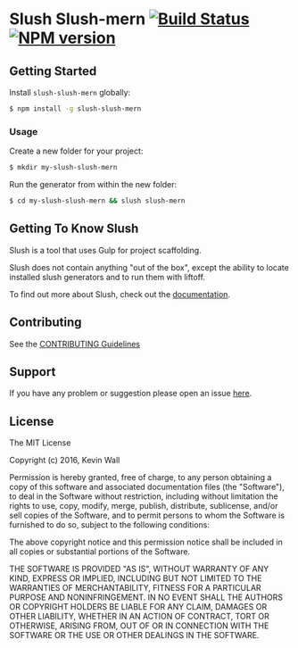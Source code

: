 # Slush Slush-mern [![Build Status](https://secure.travis-ci.org/kowall116/slush-slush-mern.png?branch=master)](https://travis-ci.org/kowall116/slush-slush-mern) [![NPM version](https://badge-me.herokuapp.com/api/npm/slush-slush-mern.png)](http://badges.enytc.com/for/npm/slush-slush-mern)

> 


## Getting Started

Install `slush-slush-mern` globally:

```bash
$ npm install -g slush-slush-mern
```

### Usage

Create a new folder for your project:

```bash
$ mkdir my-slush-slush-mern
```

Run the generator from within the new folder:

```bash
$ cd my-slush-slush-mern && slush slush-mern
```

## Getting To Know Slush

Slush is a tool that uses Gulp for project scaffolding.

Slush does not contain anything "out of the box", except the ability to locate installed slush generators and to run them with liftoff.

To find out more about Slush, check out the [documentation](https://github.com/slushjs/slush).

## Contributing

See the [CONTRIBUTING Guidelines](https://github.com/kowall116/slush-slush-mern/blob/master/CONTRIBUTING.md)

## Support
If you have any problem or suggestion please open an issue [here](https://github.com/kowall116/slush-slush-mern/issues).

## License 

The MIT License

Copyright (c) 2016, Kevin Wall

Permission is hereby granted, free of charge, to any person
obtaining a copy of this software and associated documentation
files (the "Software"), to deal in the Software without
restriction, including without limitation the rights to use,
copy, modify, merge, publish, distribute, sublicense, and/or sell
copies of the Software, and to permit persons to whom the
Software is furnished to do so, subject to the following
conditions:

The above copyright notice and this permission notice shall be
included in all copies or substantial portions of the Software.

THE SOFTWARE IS PROVIDED "AS IS", WITHOUT WARRANTY OF ANY KIND,
EXPRESS OR IMPLIED, INCLUDING BUT NOT LIMITED TO THE WARRANTIES
OF MERCHANTABILITY, FITNESS FOR A PARTICULAR PURPOSE AND
NONINFRINGEMENT. IN NO EVENT SHALL THE AUTHORS OR COPYRIGHT
HOLDERS BE LIABLE FOR ANY CLAIM, DAMAGES OR OTHER LIABILITY,
WHETHER IN AN ACTION OF CONTRACT, TORT OR OTHERWISE, ARISING
FROM, OUT OF OR IN CONNECTION WITH THE SOFTWARE OR THE USE OR
OTHER DEALINGS IN THE SOFTWARE.

